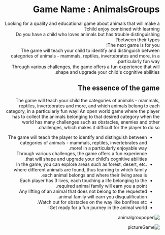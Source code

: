 
<div dir='rtl' lang='he'>

# Game Name : AnimalsGroups

Looking for a quality and educational game about animals that will make a child enjoy combined with learning? \
Do you have a child who loves animals but has trouble distinguishing between their types? \
The next game is for you! \
The game will teach your child to identify and distinguish between categories of animals - mammals, reptiles, invertebrates and more, in a particularly fun way. \
Through various challenges, the game offers a fun experience that will shape and upgrade your child's cognitive abilities.
 

## The essence of the game

The game will teach your child the categories of animals - mammals, reptiles, invertebrates and more, and which animals belong to each category, in a particularly fun way!
An open world game where the player has to collect the animals belonging to that desired category when the world has many challenges such as obstacles, enemies and other challenges, which makes it difficult for the player to do so.

* The game will teach the player to identify and distinguish between categories of animals - mammals, reptiles, invertebrates and more! in a particularly enjoyable way. \
Through various challenges, the game offers a fun experience that will shape and upgrade your child's cognitive abilities.
* In the game, you can explore areas such as forest, desert, etc. where different animals are found, thus learning to which family each animal belongs and where their living area is.
* Each player has 3 lives, each touching a life belonging to the required animal family will earn you a point.
* Any lifting of an animal that does not belong to the requested animal family will earn you disqualification.
* Watch out for obstacles on the way like bonfires etc.
* Get ready for a fun journey in the animal world!



![animalgroupopen](https://github.com/L-DevelopGame/AnimalsGroup/assets/57791415/a2fc2ec9-6a13-4070-a313-cb58403d9aca)


![pictureGame](https://github.com/L-DevelopGame/AnimalsGroup/assets/57791415/b13edda5-433b-44d6-86b3-12926e614471)


</div>
